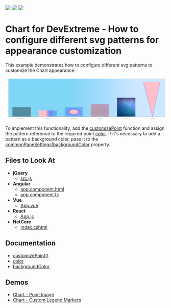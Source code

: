<!-- default badges list -->
![](https://img.shields.io/endpoint?url=https://codecentral.devexpress.com/api/v1/VersionRange/577336959/22.1.4%2B)
[![](https://img.shields.io/badge/Open_in_DevExpress_Support_Center-FF7200?style=flat-square&logo=DevExpress&logoColor=white)](https://supportcenter.devexpress.com/ticket/details/T1133412)
[![](https://img.shields.io/badge/📖_How_to_use_DevExpress_Examples-e9f6fc?style=flat-square)](https://docs.devexpress.com/GeneralInformation/403183)
<!-- default badges end -->

# Chart for DevExtreme - How to configure different svg patterns for appearance customization

This example demonstrates how to configure different svg patterns to customize the Chart appearance:

![img.png](img.png)

To implement this functionality, add the [customizePoint](https://js.devexpress.com/Documentation/22_1/ApiReference/UI_Components/dxChart/Configuration/#customizePoint) function and assign the pattern reference to the required point [color](https://js.devexpress.com/Documentation/22_1/ApiReference/UI_Components/dxChart/Configuration/series/point/#color).
If it's necessary to add a pattern as a background color, pass it to the [commonPaneSettings|backgroundColor](https://js.devexpress.com/Documentation/22_1/ApiReference/UI_Components/dxChart/Configuration/commonPaneSettings/#backgroundColor) property.
## Files to Look At

- **jQuery**
    - [src.js](jQuery/src/src.js)
- **Angular**
    - [app.component.html](Angular/src/app/app.component.html)
    - [app.component.ts](Angular/src/app/app.component.ts)
- **Vue**
    - [App.vue](Vue/src/App.vue)
- **React**
    - [App.js](React/src/App.js)
- **NetCore**    
    - [Index.cshtml](ASP/ASP/Pages/Index.cshtml)

## Documentation

- [customizePoint()](https://js.devexpress.com/Documentation/22_1/ApiReference/UI_Components/dxChart/Configuration/#customizePoint)
- [color](https://js.devexpress.com/Documentation/22_1/ApiReference/UI_Components/dxChart/Configuration/series/point/#color)
- [backgroundColor](https://js.devexpress.com/Documentation/22_1/ApiReference/UI_Components/dxChart/Configuration/commonPaneSettings/#backgroundColor)

## Demos

- [Chart - Point Image](https://js.devexpress.com/Demos/WidgetsGallery/Demo/Charts/PointImage/jQuery/Light/)
- [Chart - Custom Legend Markers](https://js.devexpress.com/Demos/WidgetsGallery/Demo/Charts/CustomLegendMarkers/jQuery/Light/)


